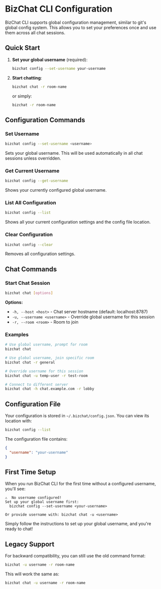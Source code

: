 # BizChat CLI Configuration

BizChat CLI supports global configuration management, similar to git's global config system. This allows you to set your preferences once and use them across all chat sessions.

## Quick Start

1. **Set your global username** (required):
   ```bash
   bizchat config --set-username your-username
   ```

2. **Start chatting**:
   ```bash
   bizchat chat -r room-name
   ```
   or simply:
   ```bash
   bizchat -r room-name
   ```

## Configuration Commands

### Set Username
```bash
bizchat config --set-username <username>
```
Sets your global username. This will be used automatically in all chat sessions unless overridden.

### Get Current Username
```bash
bizchat config --get-username
```
Shows your currently configured global username.

### List All Configuration
```bash
bizchat config --list
```
Shows all your current configuration settings and the config file location.

### Clear Configuration
```bash
bizchat config --clear
```
Removes all configuration settings.

## Chat Commands

### Start Chat Session
```bash
bizchat chat [options]
```

**Options:**
- `-h, --host <host>` - Chat server hostname (default: localhost:8787)
- `-u, --username <username>` - Override global username for this session
- `-r, --room <room>` - Room to join

### Examples

```bash
# Use global username, prompt for room
bizchat chat

# Use global username, join specific room
bizchat chat -r general

# Override username for this session
bizchat chat -u temp-user -r test-room

# Connect to different server
bizchat chat -h chat.example.com -r lobby
```

## Configuration File

Your configuration is stored in `~/.bizchat/config.json`. You can view its location with:
```bash
bizchat config --list
```

The configuration file contains:
```json
{
  "username": "your-username"
}
```

## First Time Setup

When you run BizChat CLI for the first time without a configured username, you'll see:

```
⚠️  No username configured!
Set up your global username first:
  bizchat config --set-username <your-username>

Or provide username with: bizchat chat -u <username>
```

Simply follow the instructions to set up your global username, and you're ready to chat!

## Legacy Support

For backward compatibility, you can still use the old command format:
```bash
bizchat -u username -r room-name
```

This will work the same as:
```bash
bizchat chat -u username -r room-name
``` 